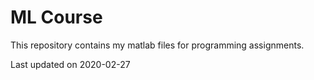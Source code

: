 # ML Course

This repository contains my matlab files for programming assignments.

Last updated on 2020-02-27
